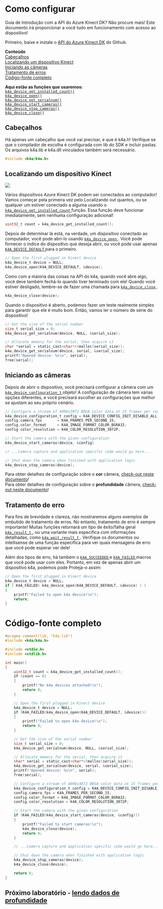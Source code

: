 # <a name="setting-up"></a>Como configurar

Guia de Introdução com a API do Azure Kinect DK? Não procure mais! Este documento irá proporcionar a você tudo em funcionamento com acesso ao dispositivo!

Primeiro, baixe e instale o [API do Azure Kinect DK](https://github.com/Microsoft/Azure-Kinect-Sensor-SDK) do Github.

**Conteúdo**  
[Cabeçalhos](#Headers)  
[Localizando um dispositivo Kinect](#Finding-a-Kinect-Device)  
[Iniciando as câmeras](#Starting-the-Cameras)  
[Tratamento de erros](#Error-Handling)  
[Código-fonte completo](#Full-Source)  

**Aqui estão as funções que usaremos:**  
[`k4a_device_get_installed_count()`](https://review.docs.microsoft.com/en-us/azurekinect/api/k4a-device-get-installed-count)  
[`k4a_device_open()`](https://review.docs.microsoft.com/en-us/azurekinect/api/k4a-device-open)  
[`k4a_device_get_serialnum()`](https://review.docs.microsoft.com/en-us/azurekinect/api/k4a-device-get-serialnum)  
[`k4a_device_start_cameras()`](https://review.docs.microsoft.com/en-us/azurekinect/api/k4a-device-start-cameras)  
[`k4a_device_stop_cameras()`](https://review.docs.microsoft.com/en-us/azurekinect/api/k4a-device-stop-cameras)  
[`k4a_device_close()`](https://review.docs.microsoft.com/en-us/azurekinect/api/k4a-device-close)

## <a name="headers"></a>Cabeçalhos
Há apenas um cabeçalho que você vai precisar, e que é k4a.h! Verifique se que o compilador de escolha é configurada com lib do SDK e incluir pastas. Os arquivos k4a.lib e k4a.dll vinculados também será necessário.
```C
#include <k4a/k4a.h>
```

## <a name="finding-a-kinect-device"></a>Localizando um dispositivo Kinect

![](img/Serial.png)

Vários dispositivos Azure Kinect DK podem ser conectados ao computador! Vamos começar pela primeira vez pelo Localizando out quantos, ou se qualquer um estiver conectado a alguma usando o [ `k4a_device_get_installed_count` ](https://review.docs.microsoft.com/en-us/azurekinect/api/k4a-device-get-installed-count) função. Essa função deve funcionar imediatamente, sem nenhuma configuração adicional!

```C
uint32_t count = k4a_device_get_installed_count();
```

Depois de determinar lá está, na verdade, um dispositivo conectado ao computador, você pode abri-lo usando [ `k4a_device_open` ](https://review.docs.microsoft.com/en-us/azurekinect/api/k4a-device-open). Você pode fornecer o índice do dispositivo que deseja abrir, ou você pode usar apenas [ `K4A_DEVICE_DEFAULT` ](https://review.docs.microsoft.com/en-us/azurekinect/api/K4A-DEVICE-DEFAULT) para o primeiro.

```C
// Open the first plugged in Kinect device
k4a_device_t device = NULL;
k4a_device_open(K4A_DEVICE_DEFAULT, &device);
```
Como com a maioria das coisas na API do k4a, quando você abre algo, você deve também fechá-lo quando tiver terminado com ele! Quando você estiver desligado, lembre-se de fazer uma chamada para [ `k4a_device_close` ](https://review.docs.microsoft.com/en-us/azurekinect/api/k4a-device-close).

```C
k4a_device_close(device);
```

Quando o dispositivo é aberto, podemos fazer um teste realmente simples para garantir que ele é muito bom. Então, vamos ler o número de série do dispositivo!

```C
// Get the size of the serial number
size_t serial_size = 0;
k4a_device_get_serialnum(device, NULL, &serial_size);

// Allocate memory for the serial, then acquire it
char *serial = static_cast<char*>(malloc(serial_size));
k4a_device_get_serialnum(device, serial, &serial_size);
printf("Opened device: %s\n", serial);
free(serial);
```

## <a name="starting-the-cameras"></a>Iniciando as câmeras

Depois de abrir o dispositivo, você precisará configurar a câmera com um [ `k4a_device_configuration_t` ](https://review.docs.microsoft.com/en-us/azurekinect/api/k4a-device-configuration-t) objeto! A configuração de câmera tem várias opções diferentes, e você precisará escolher as configurações que melhor se ajustam ao seu próprio cenário.

```C
// Configure a stream of 4096x3072 BRGA color data at 15 frames per second
k4a_device_configuration_t config = K4A_DEVICE_CONFIG_INIT_DISABLE_ALL;
config.camera_fps       = K4A_FRAMES_PER_SECOND_15;
config.color_format     = K4A_IMAGE_FORMAT_COLOR_BGRA32;
config.color_resolution = K4A_COLOR_RESOLUTION_3072P;

// Start the camera with the given configuration
k4a_device_start_cameras(device, &config)

// ...Camera capture and application specific code would go here...

// Shut down the camera when finished with application logic
k4a_device_stop_cameras(device);
```

Para obter detalhes de configuração sobre o __cor__ câmera, [check-out neste documento]()!  
Para obter detalhes de configuração sobre o __profundidade__ câmera, [check-out neste documento]()!

## <a name="error-handling"></a>Tratamento de erro

Para fins de brevidade e clareza, não mostraremos alguns exemplos de embutido de tratamento de erros. No entanto, tratamento de erro é sempre importante! Muitas funções retornará um tipo de êxito/falha geral [ `k4a_result_t` ](https://review.docs.microsoft.com/en-us/azurekinect/api/k4a-result-t), ou uma variante mais específica com informações detalhadas, como [ `k4a_wait_result_t` ](https://review.docs.microsoft.com/en-us/azurekinect/api/k4a-wait-result-t). Verifique os documentos ou intellisense de uma função específica para ver quais mensagens de erro que você pode esperar ver dele!

Além dos tipos de erro, há também o [ `K4A_SUCCEEDED` ](https://review.docs.microsoft.com/en-us/azurekinect/api/K4A-SUCCEEDED) e [ `K4A_FAILED` ](https://review.docs.microsoft.com/en-us/azurekinect/api/K4A-FAILED) macros que você pode usar com eles. Portanto, em vez de apenas abrir um dispositivo k4a, podemos pode Proteja-o assim:

```C
// Open the first plugged in Kinect device
k4a_device_t device = NULL;
if ( K4A_FAILED( k4a_device_open(K4A_DEVICE_DEFAULT, &device) ) )
{
    printf("Failed to open k4a device!\n");
    return;
}
```

# <a name="full-source"></a>Código-fonte completo

```C
#pragma comment(lib, "k4a.lib")
#include <k4a/k4a.h>

#include <stdio.h>
#include <stdlib.h>

int main()
{
    uint32_t count = k4a_device_get_installed_count();
    if (count == 0)
    {
        printf("No k4a devices attached!\n");
        return 0;
    }

    // Open the first plugged in Kinect device
    k4a_device_t device = NULL;
    if (K4A_FAILED(k4a_device_open(K4A_DEVICE_DEFAULT, &device)))
    {
        printf("Failed to open k4a device!\n");
        return 0;
    }

    // Get the size of the serial number
    size_t serial_size = 0;
    k4a_device_get_serialnum(device, NULL, &serial_size);

    // Allocate memory for the serial, then acquire it
    char* serial = static_cast<char*>(malloc(serial_size));
    k4a_device_get_serialnum(device, serial, &serial_size);
    printf("Opened device: %s\n", serial);
    free(serial);

    // Configure a stream of 4096x3072 BRGA color data at 15 frames per second
    k4a_device_configuration_t config = K4A_DEVICE_CONFIG_INIT_DISABLE_ALL;
    config.camera_fps = K4A_FRAMES_PER_SECOND_15;
    config.color_format = K4A_IMAGE_FORMAT_COLOR_BGRA32;
    config.color_resolution = K4A_COLOR_RESOLUTION_3072P;

    // Start the camera with the given configuration
    if (K4A_FAILED(k4a_device_start_cameras(device, &config)))
    {
        printf("Failed to start cameras!\n");
        k4a_device_close(device);
        return 0;
    }

    // ...Camera capture and application specific code would go here...

    // Shut down the camera when finished with application logic
    k4a_device_stop_cameras(device);
    k4a_device_close(device);

    return 0;
}
```

## <a name="next-lab---reading-depth-datareaddepthmd"></a>Próximo laboratório - [lendo dados de profundidade](ReadDepth.md)
